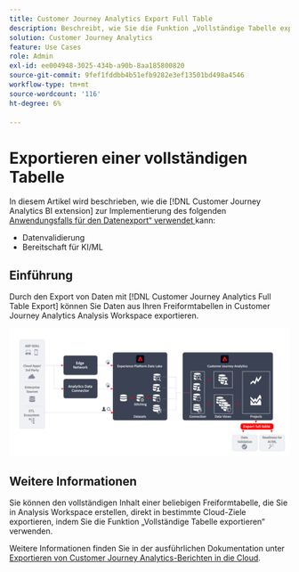 ```yaml
---
title: Customer Journey Analytics Export Full Table
description: Beschreibt, wie Sie die Funktion „Vollständige Tabelle exportieren“ verwenden können, um Ihre Daten zu validieren oder Ihre Daten für KI/ML zu verwenden.
solution: Customer Journey Analytics
feature: Use Cases
role: Admin
exl-id: ee004948-3025-434b-a90b-8aa185800820
source-git-commit: 9fef1fddbb4b51efb9282e3ef13501bd498a4546
workflow-type: tm+mt
source-wordcount: '116'
ht-degree: 6%

---
```


# Exportieren einer vollständigen Tabelle

In diesem Artikel wird beschrieben, wie die [!DNL Customer Journey Analytics BI extension] zur Implementierung des folgenden [Anwendungsfalls für den Datenexport“ verwendet ](overview.md) kann:

- Datenvalidierung
- Bereitschaft für KI/ML

## Einführung

Durch den Export von Daten mit [!DNL Customer Journey Analytics Full Table Export] können Sie Daten aus Ihren Freiformtabellen in Customer Journey Analytics Analysis Workspace exportieren.

![BI-Erweiterung](../assets/export-full-table.svg)

## Weitere Informationen

Sie können den vollständigen Inhalt einer beliebigen Freiformtabelle, die Sie in Analysis Workspace erstellen, direkt in bestimmte Cloud-Ziele exportieren, indem Sie die Funktion „Vollständige Tabelle exportieren“ verwenden.

Weitere Informationen finden Sie in der ausführlichen Dokumentation unter [Exportieren von Customer Journey Analytics-Berichten in die Cloud](/help/analysis-workspace/export/export-cloud.md).
